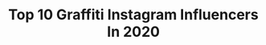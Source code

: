 ---
title: Top 10 Graffiti Instagram Influencers In 2020
description: >-
  Find top graffiti Instagram influencers in 2020. Most popular hashtags: #graffiti #photography #streetart #spraypaint.
platform: Instagram
profiles:
  - username: "graffitiface_mua"
    fullname: >-
      NATALIE THOMAS 🇦🇲
    location: "Australia"
    followers: 21390
    engagement: 201
    commentsToLikes: 0.066968
    avatar: "https://scontent-ams4-1.cdninstagram.com/v/t51.2885-19/s320x320/14533734_1871025806465843_5781590476557647872_a.jpg?_nc_ht=scontent-ams4-1.cdninstagram.com&_nc_ohc=X09C5Bh5DAMAX9ukg_Y&oh=a85e43028ae80208ac252d322e0ab992&oe=5EBA95EA"
    verified: false
    hashtags: "#hair, #tranquilityhair, #curls, #longhair"
  - username: "stannislaw_o"
    fullname: >-
      Stanisław Obolewicz
    location: "Poland"
    followers: 213506
    engagement: 935
    commentsToLikes: 0.004442
    avatar: "https://scontent-ams4-1.cdninstagram.com/v/t51.2885-19/s320x320/12825921_1513803415593216_587845656_a.jpg?_nc_ht=scontent-ams4-1.cdninstagram.com&_nc_ohc=rVdwZjQrLDkAX-DepXV&oh=3dd2a8d5ba49c185bafb96de5180fe7d&oe=5EA2DDB1"
    verified: true
    hashtags: "#kutuzov, #takashihatake, #music, #woweffect"
  - username: "shaybigga"
    fullname: >-
      
    location: "United States"
    followers: 50678
    engagement: 645
    commentsToLikes: 0.028269
    avatar: "https://scontent-ams4-1.cdninstagram.com/v/t51.2885-19/s320x320/66433046_423024984978746_9210728829956390912_n.jpg?_nc_ht=scontent-ams4-1.cdninstagram.com&_nc_ohc=_jSvYbNGxV8AX-PEWzU&oh=ebdfe290da8ec1cd565805d77371c4b5&oe=5EB89550"
    verified: false
    hashtags: "#mermaid, #letmegetmeme, #leadbygodslight, #hannahdiditagain"
  - username: "lala_luz"
    fullname: >-
      luz, grafiteira
    location: "Brazil"
    followers: 17455
    engagement: 605
    commentsToLikes: 0.017056
    avatar: "https://scontent-lhr8-1.cdninstagram.com/v/t51.2885-19/s320x320/72920579_2450353181887339_436959527334576128_n.jpg?_nc_ht=scontent-lhr8-1.cdninstagram.com&_nc_ohc=laUyZjV11mkAX86llwI&oh=c2e766bd0a3b184d49dde6f384e55851&oe=5EBB1502"
    verified: false
    hashtags: ""
  - username: "sef.01"
    fullname: >-
      Sef
    location: "Colombia"
    followers: 21083
    engagement: 551
    commentsToLikes: 0.043184
    avatar: "https://scontent-lht6-1.cdninstagram.com/v/t51.2885-19/s320x320/22220616_148448365757659_6097554100784726016_n.jpg?_nc_ht=scontent-lht6-1.cdninstagram.com&_nc_ohc=2nYE0kHU660AX__tcBS&oh=64ee3185ca4be52ae7d061dbb520bccd&oe=5EB90F98"
    verified: false
    hashtags: "#claudia, #tdk, #peru, #miami"
  - username: "iamelior"
    fullname: >-
      ELIOR -ALADDIN🧞‍♂️
    location: ""
    followers: 50631
    engagement: 1186
    commentsToLikes: 0.086749
    avatar: "https://scontent-lhr8-1.cdninstagram.com/v/t51.2885-19/s320x320/91189280_524910958211707_5858836099031367680_n.jpg?_nc_ht=scontent-lhr8-1.cdninstagram.com&_nc_ohc=BMF5BIGvEccAX_-0ezB&oh=d7aceaadaf002f6b5f3c44d44dc76ee3&oe=5EBB28CE"
    verified: false
    hashtags: "#street, #streetartgraffiti, #graffiti, #israel"
  - username: "gallinoart"
    fullname: >-
      Jose Gallino
    location: ""
    followers: 16239
    engagement: 901
    commentsToLikes: 0.091829
    avatar: "https://scontent-lhr8-1.cdninstagram.com/v/t51.2885-19/s320x320/79388882_505008813464362_3038125673232203776_n.jpg?_nc_ht=scontent-lhr8-1.cdninstagram.com&_nc_ohc=ND-Ps-pavUEAX-nlfH_&oh=162fc7f896fd4ea13afc093ac510b81f&oe=5EB96E19"
    verified: false
    hashtags: "#graffitiuruguay, #uruguaystreetart, #corredorcultural, #uruguaystreet"
  - username: "joho.steve"
    fullname: >-
      Steve Newman
    location: "Germany"
    followers: 5318
    engagement: 630
    commentsToLikes: 0.021527
    avatar: "https://scontent-lhr8-1.cdninstagram.com/v/t51.2885-19/s320x320/69945743_2542031369358103_8299686358608248832_n.jpg?_nc_ht=scontent-lhr8-1.cdninstagram.com&_nc_ohc=5IeMpKoD54UAX9fgocg&oh=d05aa1e61d5f1297923cf6898500cebb&oe=5EBAF4E8"
    verified: false
    hashtags: "#sollte, #dastutdochweh, #rickandmorty, #mandalatattoo"
  - username: "caligrafiamalditacrew"
    fullname: >-
      Caligrafia Maldita Crew - BR
    location: "Brazil"
    followers: 46969
    engagement: 182
    commentsToLikes: 0.005566
    avatar: "https://scontent-lhr8-1.cdninstagram.com/v/t51.2885-19/s320x320/12751504_450452845146858_1127020690_a.jpg?_nc_ht=scontent-lhr8-1.cdninstagram.com&_nc_ohc=wwgkPD4sL4IAX-LTdC1&oh=b638a171d3b9d0ae6925d3fca2d0d7ac&oe=5EE52ECA"
    verified: false
    hashtags: "#sempreoriginal, #cmc"
  - username: "omouck_odv"
    fullname: >-
      Omouck
    location: "France"
    followers: 8593
    engagement: 1227
    commentsToLikes: 0.046409
    avatar: "https://scontent-ams4-1.cdninstagram.com/v/t51.2885-19/s320x320/84955046_648987192589444_9071847016581038080_n.jpg?_nc_ht=scontent-ams4-1.cdninstagram.com&_nc_ohc=mC1KveovRA4AX85FWVW&oh=6f238735ac9e730ed226644abcf6357f&oe=5EEA021E"
    verified: false
    hashtags: "#work, #meetingofstyle, #belgique, #chien"
---